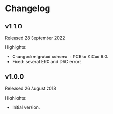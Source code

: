 # Changelog

## v1.1.0
Released 28 September 2022

Highlights:
* Changed: migrated schema + PCB to KiCad 6.0.
* Fixed: several ERC and DRC errors.

## v1.0.0
Released 26 August 2018

Highlights:
* Initial version.
